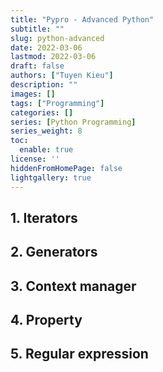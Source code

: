 ```yaml
---
title: "Pypro - Advanced Python"
subtitle: ""
slug: python-advanced
date: 2022-03-06
lastmod: 2022-03-06
draft: false
authors: ["Tuyen Kieu"]
description: ""
images: []
tags: ["Programming"]
categories: []
series: [Python Programming]
series_weight: 8
toc:
  enable: true
license: ''  
hiddenFromHomePage: false
lightgallery: true
---
```


<!--more-->


## 1. Iterators

## 2. Generators

## 3. Context manager

## 4. Property

## 5. Regular expression
